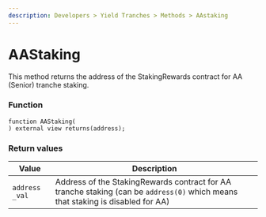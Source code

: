 ```yaml
---
description: Developers > Yield Tranches > Methods > AAstaking
---
```


# AAStaking

This method returns the address of the StakingRewards contract for AA (Senior) tranche staking.

### Function

```solidity
function AAStaking(
) external view returns(address);
```

### Return values

| Value          | Description                                                                                                                     |
| -------------- | ------------------------------------------------------------------------------------------------------------------------------- |
| `address _val` | Address of the StakingRewards contract for AA tranche staking (can be `address(0)` which means that staking is disabled for AA) |
